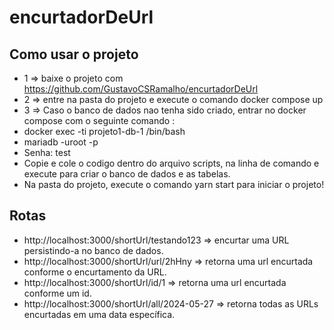 # encurtadorDeUrl

## Como usar o projeto

* 1 => baixe o projeto com https://github.com/GustavoCSRamalho/encurtadorDeUrl
* 2 => entre na pasta do projeto e execute o comando docker compose up
* 3 => Caso o banco de dados nao tenha sido criado, entrar no docker compose com o seguinte comando :
* docker exec -ti projeto1-db-1 /bin/bash
* mariadb -uroot -p
* Senha: test
* Copie e cole o codigo dentro do arquivo scripts, na linha de comando e execute para criar o banco de dados e as tabelas.
* Na pasta do projeto, execute o comando yarn start para iniciar o projeto!


## Rotas

* http://localhost:3000/shortUrl/testando123 =>  encurtar uma URL persistindo-a no banco de dados.
* http://localhost:3000/shortUrl/url/2hHny => retorna uma url encurtada conforme o encurtamento da URL.
* http://localhost:3000/shortUrl/id/1 => retorna uma url encurtada conforme um id.
* http://localhost:3000/shortUrl/all/2024-05-27 => retorna todas as URLs encurtadas em uma data específica.

